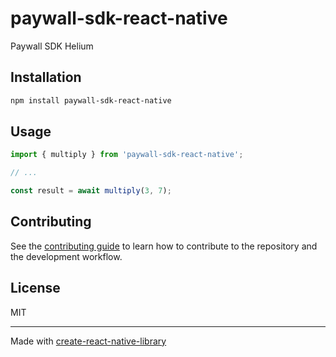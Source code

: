 # paywall-sdk-react-native

Paywall SDK Helium

## Installation

```sh
npm install paywall-sdk-react-native
```

## Usage


```js
import { multiply } from 'paywall-sdk-react-native';

// ...

const result = await multiply(3, 7);
```


## Contributing

See the [contributing guide](CONTRIBUTING.md) to learn how to contribute to the repository and the development workflow.

## License

MIT

---

Made with [create-react-native-library](https://github.com/callstack/react-native-builder-bob)
